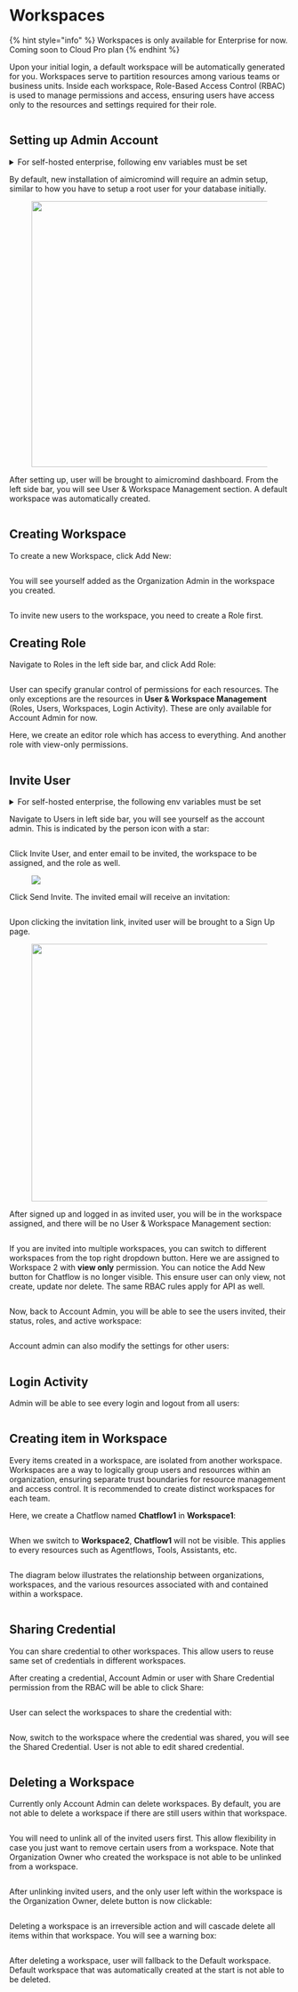 # Workspaces

{% hint style="info" %}
Workspaces is only available for Enterprise for now. Coming soon to Cloud Pro plan
{% endhint %}

Upon your initial login, a default workspace will be automatically generated for you. Workspaces serve to partition resources among various teams or business units. Inside each workspace, Role-Based Access Control (RBAC) is used to manage permissions and access, ensuring users have access only to the resources and settings required for their role.

<figure><img src="../.gitbook/assets/Untitled-2024-10-19-0050.png" alt=""><figcaption></figcaption></figure>

## Setting up Admin Account

<details>

<summary>For self-hosted enterprise, following env variables must be set</summary>

```
JWT_AUTH_TOKEN_SECRET
JWT_REFRESH_TOKEN_SECRET
JWT_ISSUER
JWT_AUDIENCE
JWT_TOKEN_EXPIRY_IN_MINUTES
JWT_REFRESH_TOKEN_EXPIRY_IN_MINUTES
PASSWORD_RESET_TOKEN_EXPIRY_IN_MINS
PASSWORD_SALT_HASH_ROUNDS
TOKEN_HASH_SECRET
```

</details>

By default, new installation of aimicromind will require an admin setup, similar to how you have to setup a root user for your database initially.

<figure><img src="../.gitbook/assets/image (2) (1) (1).png" alt="" width="478"><figcaption></figcaption></figure>

After setting up, user will be brought to aimicromind dashboard. From the left side bar, you will see User & Workspace Management section. A default workspace was automatically created.
 
<figure><img src="../.gitbook/assets/image (1) (1) (1) (1) (1).png" alt=""><figcaption></figcaption></figure>

## Creating Workspace

To create a new Workspace, click Add New:

<figure><img src="../.gitbook/assets/image (3) (1).png" alt=""><figcaption></figcaption></figure>

You will see yourself added as the Organization Admin in the workspace you created.

<figure><img src="../.gitbook/assets/image (4) (1).png" alt=""><figcaption></figcaption></figure>

To invite new users to the workspace, you need to create a Role first.

## Creating Role

Navigate to Roles in the left side bar, and click Add Role:

<figure><img src="../.gitbook/assets/image (5) (1).png" alt=""><figcaption></figcaption></figure>

User can specify granular control of permissions for each resources. The only exceptions are the resources in **User & Workspace Management** (Roles, Users, Workspaces, Login Activity). These are only available for Account Admin for now.

Here, we create an editor role which has access to everything. And another role with view-only permissions.

<figure><img src="../.gitbook/assets/image (6) (1).png" alt=""><figcaption></figcaption></figure>

## Invite User

<details>

<summary>For self-hosted enterprise, the following env variables must be set</summary>

```
INVITE_TOKEN_EXPIRY_IN_HOURS
SMTP_HOST
SMTP_PORT
SMTP_USER
SMTP_PASSWORD
```

</details>

Navigate to Users in left side bar, you will see yourself as the account admin. This is indicated by the person icon with a star:

<figure><img src="../.gitbook/assets/image (7) (1).png" alt=""><figcaption></figcaption></figure>

Click Invite User, and enter email to be invited, the workspace to be assigned, and the role as well.

<figure><img src="../.gitbook/assets/ alt=""><figcaption></figcaption></figure>

Click Send Invite. The invited email will receive an invitation:

<figure><img src="../.gitbook/assets/image (9) (1).png" alt=""><figcaption></figcaption></figure>

Upon clicking the invitation link, invited user will be brought to a Sign Up page.

<figure><img src="../.gitbook/assets/image (10) (1).png" alt="" width="463"><figcaption></figcaption></figure>

After signed up and logged in as invited user, you will be in the workspace assigned, and there will be no User & Workspace Management section:

<figure><img src="../.gitbook/assets/image (11) (1).png" alt=""><figcaption></figcaption></figure>

If you are invited into multiple workspaces, you can switch to different workspaces from the top right dropdown button. Here we are assigned to Workspace 2 with **view only** permission. You can notice the Add New button for Chatflow is no longer visible. This ensure user can only view, not create, update nor delete. The same RBAC rules apply for API as well.

<figure><img src="../.gitbook/assets/image (12) (1).png" alt=""><figcaption></figcaption></figure>

Now, back to Account Admin, you will be able to see the users invited, their status, roles, and active workspace:

<figure><img src="../.gitbook/assets/image (14) (1).png" alt=""><figcaption></figcaption></figure>

Account admin can also modify the settings for other users:

<figure><img src="../.gitbook/assets/image (15) (1).png" alt=""><figcaption></figcaption></figure>

## Login Activity

Admin will be able to see every login and logout from all users:

<figure><img src="../.gitbook/assets/image (13) (1).png" alt=""><figcaption></figcaption></figure>

## Creating item in Workspace

Every items created in a workspace, are isolated from another workspace. Workspaces are a way to logically group users and resources within an organization, ensuring separate trust boundaries for resource management and access control. It is recommended to create distinct workspaces for each team.

Here, we create a Chatflow named **Chatflow1** in **Workspace1**:

<figure><img src="../.gitbook/assets/image (16) (1).png" alt=""><figcaption></figcaption></figure>

When we switch to **Workspace2**, **Chatflow1** will not be visible. This applies to every resources such as Agentflows, Tools, Assistants, etc.

<figure><img src="../.gitbook/assets/image (17) (1).png" alt=""><figcaption></figcaption></figure>

The diagram below illustrates the relationship between organizations, workspaces, and the various resources associated with and contained within a workspace.

<figure><img src="../.gitbook/assets/Untitled-2024-10-19-0050.png" alt=""><figcaption></figcaption></figure>

## Sharing Credential

You can share credential to other workspaces. This allow users to reuse same set of credentials in different workspaces.

After creating a credential, Account Admin or user with Share Credential permission from the RBAC will be able to click Share:

<figure><img src="../.gitbook/assets/image (18) (1).png" alt=""><figcaption></figcaption></figure>

User can select the workspaces to share the credential with:

<figure><img src="../.gitbook/assets/image (19) (1).png" alt=""><figcaption></figcaption></figure>

Now, switch to the workspace where the credential was shared, you will see the Shared Credential. User is not able to edit shared credential.

<figure><img src="../.gitbook/assets/image (20) (1).png" alt=""><figcaption></figcaption></figure>

## Deleting a Workspace

Currently only Account Admin can delete workspaces. By default, you are not able to delete a workspace if there are still users within that workspace.

<figure><img src="../.gitbook/assets/image (21).png" alt=""><figcaption></figcaption></figure>

You will need to unlink all of the invited users first. This allow flexibility in case you just want to remove certain users from a workspace. Note that Organization Owner who created the workspace is not able to be unlinked from a workspace.

<figure><img src="../.gitbook/assets/image (22).png" alt=""><figcaption></figcaption></figure>

After unlinking invited users, and the only user left within the workspace is the Organization Owner, delete button is now clickable:

<figure><img src="../.gitbook/assets/image (23).png" alt=""><figcaption></figcaption></figure>

Deleting a workspace is an irreversible action and will cascade delete all items within that workspace. You will see a warning box:

<figure><img src="../.gitbook/assets/image (24).png" alt=""><figcaption></figcaption></figure>

After deleting a workspace, user will fallback to the Default workspace. Default workspace that was automatically created at the start is not able to be deleted.
